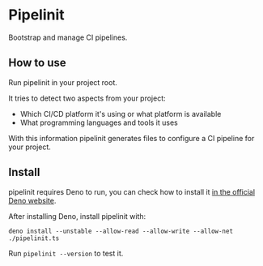 # Pipelinit

Bootstrap and manage CI pipelines.

## How to use

Run pipelinit in your project root.

It tries to detect two aspects from your project:

- Which CI/CD platform it's using or what platform is available
- What programming languages and tools it uses

With this information pipelinit generates files to configure a CI pipeline for
your project.

## Install

pipelinit requires Deno to run, you can check how to install it
[in the official Deno website](https://deno.land/#installation).

After installing Deno, install pipelinit with:

```
deno install --unstable --allow-read --allow-write --allow-net ./pipelinit.ts
```

Run `pipelinit --version` to test it.
